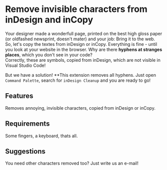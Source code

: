 # Remove invisible characters from inDesign and inCopy

Your designer made a wonderfull page, printed on the best high gloss paper (or oldfashed newsprint, doesn't mater) and your job: Bring it to the web. So, let's copy the textes from inDesign or inCopy. Everything is fine - until you look at your website in the browser. Why are there **hyphens at stranges places**, which you don't see in your code?  
Correctly, these are symbols, copied from inDesign, which are not visible in Visual Studio Code!  
  
But we have a solution! **This extension removes all hyphens. Just open `Command Palette`, search for `inDesign Cleanup` and you are ready to go!

## Features

Removes annoying, invisible characters, copied from inDesign or inCopy.

## Requirements

Some fingers, a keyboard, thats all.

## Suggestions

You need other characters removed too? Just write us an e-mail!